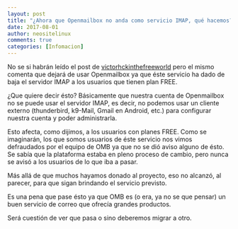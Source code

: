 ```yaml
---
layout: post
title: "¿Ahora que Openmailbox no anda como servicio IMAP, qué hacemos?"
date: 2017-08-01
author: neositelinux
comments: true
categories: [Infomacion]
---
```


No se si habrán leído el post de [victorhckinthefreeworld](https://victorhckinthefreeworld.com/2017/08/07/openmailbox-bye-bye/) pero el mismo comenta que dejará de usar Openmailbox ya que éste servicio ha dado de baja el servidor IMAP a los usuarios que tienen plan FREE.

¿Que quiere decir ésto? Básicamente que nuestra cuenta de Openmailbox no se puede usar el servidor IMAP, es decir, no podemos usar un cliente externo (thunderbird, k9-Mail, Gmail en Android, etc.) para configurar nuestra cuenta y poder administrarla.

Esto afecta, como dijimos, a los usuarios con planes FREE. Como se imaginarán, los que somos usuarios de éste servicio nos vimos defraudados por el equipo de OMB ya que no se dió aviso alguno de ésto. Se sabía que la plataforma estaba en pleno proceso de cambio, pero nunca se avisó a los usuarios de lo que iba a pasar.

Más allá de que muchos hayamos donado al proyecto, eso no alcanzó, al parecer, para que sigan brindando el servicio previsto.

Es una pena que pase ésto ya que OMB es (o era, ya no se que pensar) un buen servicio de correo que ofrecía grandes productos.

Será cuestión de ver que pasa o sino deberemos migrar a otro.
